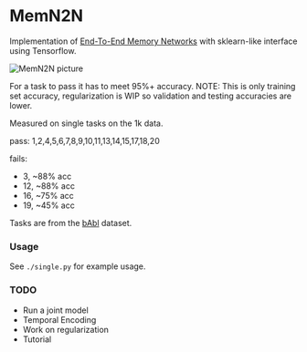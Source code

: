 # MemN2N

Implementation of [End-To-End Memory Networks](http://arxiv.org/abs/1503.08895) with sklearn-like interface using Tensorflow.

![MemN2N picture](https://www.dropbox.com/s/3rdwfxt80v45uqm/Screenshot%202015-11-19%2000.57.27.png?dl=1)

For a task to pass it has to meet 95%+ accuracy. NOTE: This is only training set accuracy, regularization is WIP so validation and testing accuracies are lower. 

Measured on single tasks on the 1k data.

pass: 1,2,4,5,6,7,8,9,10,11,13,14,15,17,18,20

fails:

* 3, ~88% acc
* 12, ~88% acc
* 16, ~75% acc
* 19, ~45% acc

Tasks are from the [bAbl](http://arxiv.org/abs/1502.05698) dataset.

### Usage

See `./single.py` for example usage.

### TODO

* Run a joint model
* Temporal Encoding
* Work on regularization
* Tutorial
